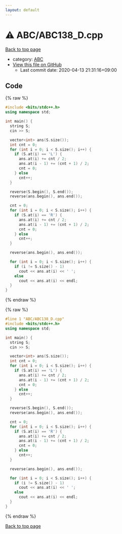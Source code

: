 ```yaml
---
layout: default
---
```


<!-- mathjax config similar to math.stackexchange -->
<script type="text/javascript" async
  src="https://cdnjs.cloudflare.com/ajax/libs/mathjax/2.7.5/MathJax.js?config=TeX-MML-AM_CHTML">
</script>
<script type="text/x-mathjax-config">
  MathJax.Hub.Config({
    TeX: { equationNumbers: { autoNumber: "AMS" }},
    tex2jax: {
      inlineMath: [ ['$','$'] ],
      processEscapes: true
    },
    "HTML-CSS": { matchFontHeight: false },
    displayAlign: "left",
    displayIndent: "2em"
  });
</script>

<script type="text/javascript" src="https://cdnjs.cloudflare.com/ajax/libs/jquery/3.4.1/jquery.min.js"></script>
<script src="https://cdn.jsdelivr.net/npm/jquery-balloon-js@1.1.2/jquery.balloon.min.js" integrity="sha256-ZEYs9VrgAeNuPvs15E39OsyOJaIkXEEt10fzxJ20+2I=" crossorigin="anonymous"></script>
<script type="text/javascript" src="../../assets/js/copy-button.js"></script>
<link rel="stylesheet" href="../../assets/css/copy-button.css" />


# :warning: ABC/ABC138_D.cpp

<a href="../../index.html">Back to top page</a>

* category: <a href="../../index.html#902fbdd2b1df0c4f70b4a5d23525e932">ABC</a>
* <a href="{{ site.github.repository_url }}/blob/master/ABC/ABC138_D.cpp">View this file on GitHub</a>
    - Last commit date: 2020-04-13 21:31:16+09:00




## Code

<a id="unbundled"></a>
{% raw %}
```cpp
#include <bits/stdc++.h>
using namespace std;

int main() {
  string S;
  cin >> S;

  vector<int> ans(S.size());
  int cnt = 0;
  for (int i = 0; i < S.size(); i++) {
    if (S.at(i) == 'L') {
      ans.at(i) += cnt / 2;
      ans.at(i - 1) += (cnt + 1) / 2;
      cnt = 0;
    } else
      cnt++;
  }

  reverse(S.begin(), S.end());
  reverse(ans.begin(), ans.end());

  cnt = 0;
  for (int i = 0; i < S.size(); i++) {
    if (S.at(i) == 'R') {
      ans.at(i) += cnt / 2;
      ans.at(i - 1) += (cnt + 1) / 2;
      cnt = 0;
    } else
      cnt++;
  }

  reverse(ans.begin(), ans.end());

  for (int i = 0; i < S.size(); i++) {
    if (i != S.size() - 1)
      cout << ans.at(i) << ' ';
    else
      cout << ans.at(i) << endl;
  }
}
```
{% endraw %}

<a id="bundled"></a>
{% raw %}
```cpp
#line 1 "ABC/ABC138_D.cpp"
#include <bits/stdc++.h>
using namespace std;

int main() {
  string S;
  cin >> S;

  vector<int> ans(S.size());
  int cnt = 0;
  for (int i = 0; i < S.size(); i++) {
    if (S.at(i) == 'L') {
      ans.at(i) += cnt / 2;
      ans.at(i - 1) += (cnt + 1) / 2;
      cnt = 0;
    } else
      cnt++;
  }

  reverse(S.begin(), S.end());
  reverse(ans.begin(), ans.end());

  cnt = 0;
  for (int i = 0; i < S.size(); i++) {
    if (S.at(i) == 'R') {
      ans.at(i) += cnt / 2;
      ans.at(i - 1) += (cnt + 1) / 2;
      cnt = 0;
    } else
      cnt++;
  }

  reverse(ans.begin(), ans.end());

  for (int i = 0; i < S.size(); i++) {
    if (i != S.size() - 1)
      cout << ans.at(i) << ' ';
    else
      cout << ans.at(i) << endl;
  }
}

```
{% endraw %}

<a href="../../index.html">Back to top page</a>


